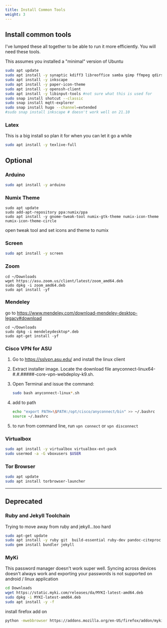 ```yaml
---
title: Install Common Tools
weight: 3
---
```


## Install common tools

I've lumped these all together to be able to run it more efficiently.  You will need these tools.

This assumes you installed a "minimal" version of Ubuntu

```bash
sudo apt update
sudo apt install -y synaptic kdiff3 libreoffice samba gimp ffmpeg qdirstat net-tools wireguard fritzing audacity dconf-editor kicad vlc openssh-server remmina usb-creator-gtk gmsh tmux nmap cheese p7zip-full rufus
sudo apt install -y inkscape
sudo apt install -y paper-icon-theme
sudo apt install -y openssh-client
sudo apt install -y libinput-tools #not sure what this is used for
sudo snap install shotcut --classic
sudo snap install mqtt-explorer 
sudo snap install hugo --channel=extended
#sudo snap install inkscape # doesn't work well on 21.10
```

### Latex

This is a big install so plan it for when you can let it go a while

```bash
sudo apt install -y texlive-full
```

## Optional

### Arduino

```bash
sudo apt install -y arduino
```

### Numix Theme

```
sudo apt update
sudo add-apt-repository ppa:numix/ppa
sudo apt install -y gnome-tweak-tool numix-gtk-theme numix-icon-theme numix-icon-theme-circle
```

open tweak tool and set icons and theme to numix

### Screen

```bash
sudo apt install -y screen
```

### Zoom

```
cd ~/Downloads
wget https://asu.zoom.us/client/latest/zoom_amd64.deb
sudo dpkg -i zoom_amd64.deb 
sudo apt install -yf
```

### Mendeley

go to https://www.mendeley.com/download-mendeley-desktop-legacy#download

```
cd ~/Downloads
sudo dpkg -i mendeleydesktop*.deb
sudo apt-get install -yf
```

### Cisco VPN for ASU

1. Go to <https://sslvpn.asu.edu/> and install the linux client
1. Extract installer image.  Locate the download file anyconnect-linux64-#.#.#####-core-vpn-webdeploy-k9.sh.
1. Open Terminal and issue the command:

    ```bash
    sudo bash anyconnect-linux*.sh
    ```

1. add to path

    ```bash
    echo "export PATH=\$PATH:/opt/cisco/anyconnect/bin" >> ~/.bashrc
    source ~/.bashrc 
    ```
1. to run from command line, run ```vpn connect``` or ```vpn disconnect```


### Virtualbox

```bash
sudo apt install -y virtualbox virtualbox-ext-pack
sudo usermod -a -G vboxusers $USER
```


### Tor Browser

```bash
sudo apt update 
sudo apt install torbrowser-launcher
```
---

## Deprecated

### Ruby and Jekyll Toolchain

Trying to move away from ruby and jekyll...too hard

```bash
sudo apt-get update 
sudo apt install -y ruby git  build-essential ruby-dev pandoc-citeproc
sudo gem install bundler jekyll
```

### MyKi

This password manager doesn't work super well.  Syncing across devices doesn't always work and exporting your passwords is not supported on android / linux application

```bash
cd Downloads
wget https://static.myki.com/releases/da/MYKI-latest-amd64.deb
sudo dpkg -i MYKI-latest-amd64.deb
sudo apt install -y -f
```

install firefox add on

```bash
python -mwebbrowser https://addons.mozilla.org/en-US/firefox/addon/myki-password-manager/
```

